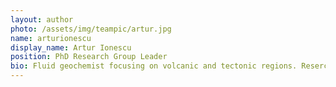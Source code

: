 ```yaml
---
layout: author
photo: /assets/img/teampic/artur.jpg 
name: arturionescu
display_name: Artur Ionescu
position: PhD Research Group Leader
bio: Fluid geochemist focusing on volcanic and tectonic regions. Resercher at the Babes-Bolyai University, CLuj-Napoca, Romania. Applying a holistic approach on research.
---
```

